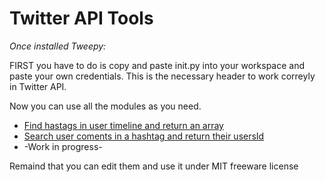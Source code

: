 # Twitter API Tools

*Once installed Tweepy:*

FIRST you have to do is copy and paste init.py into your workspace and paste your own credentials. This is the necessary header to work correyly in Twitter API.

Now you can use all the modules as you need.
- [Find hastags in user timeline and return an array](https://github.com/sramos02/Twitter-API-tools/blob/master/Tools/find_hashtags.py)
- [Search user coments in a hashtag and return their usersId](https://github.com/sramos02/Twitter-API-tools/blob/master/Tools/search_hashtag_users.py)
- -Work in progress-

Remaind that you can edit them and use it under MIT freeware license
